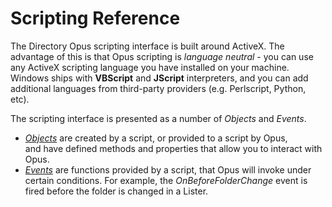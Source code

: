 # Scripting Reference

The Directory Opus scripting interface is built around ActiveX. The advantage of this is that Opus scripting is *language neutral* - you can use any ActiveX scripting language you have installed on your machine. Windows ships with **VBScript** and **JScript** interpreters, and you can add additional languages from third-party providers (e.g. Perlscript, Python, etc).

The scripting interface is presented as a number of *Objects* and *Events*.

- *[Objects](/Manual/reference/scripting_reference/scripting_objects/RAEDME.md)* are created by a script, or provided to a script by Opus, and have defined methods and properties that allow you to interact with Opus.
- *[Events](/Manual/reference/scripting_reference/scripting_events/RAEDME.md)* are functions provided by a script, that Opus will invoke under certain conditions. For example, the *OnBeforeFolderChange* event is fired before the folder is changed in a Lister.
